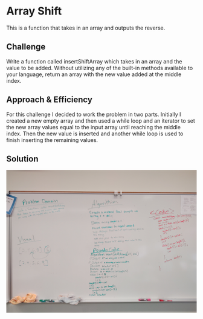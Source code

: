 # Array Shift

This is a function that takes in an array and outputs the reverse.

## Challenge

Write a function called insertShiftArray which takes in an array and the value to be added. Without utilizing any of the built-in methods available to your language, return an array with the new value added at the middle index.

## Approach & Efficiency

For this challenge I decided to work the problem in two parts. Initially I created a new empty array and then used a while loop and an iterator to set the new array values equal to the input array until reaching the middle index. Then the new value is inserted and another while loop is used to finish inserting the remaining values.

## Solution

![](../assets/02-arrayShift.jpg)
